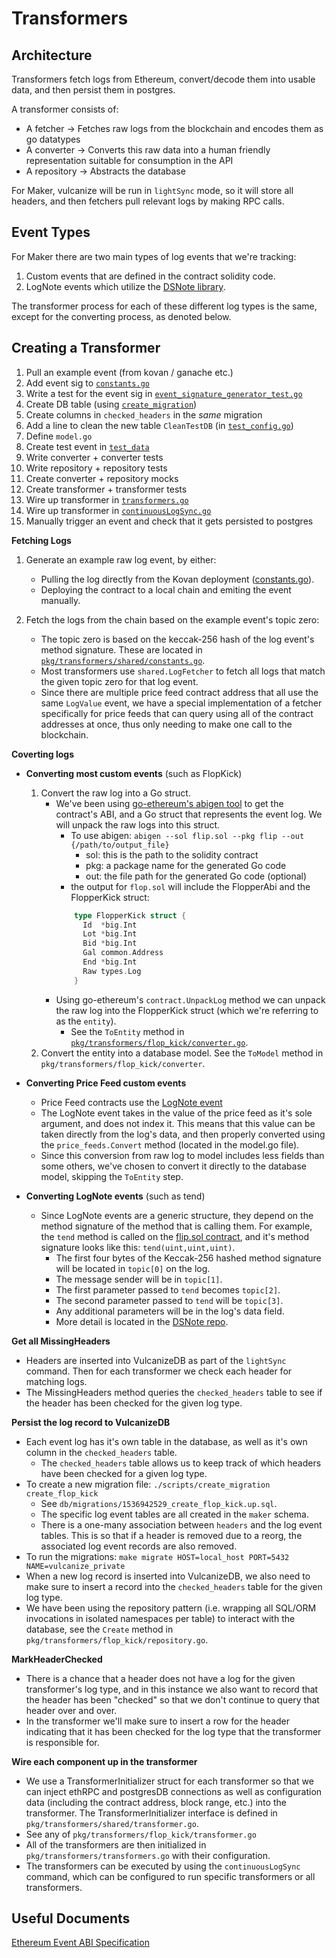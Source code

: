 # Transformers

## Architecture

Transformers fetch logs from Ethereum, convert/decode them into usable data, and then persist them in postgres.

A transformer consists of:

- A fetcher -> Fetches raw logs from the blockchain and encodes them as go datatypes
- A converter -> Converts this raw data into a human friendly representation suitable for consumption in the API
- A repository -> Abstracts the database

For Maker, vulcanize will be run in `lightSync` mode, so it will store all headers, and then fetchers pull relevant logs by making RPC calls.

## Event Types

For Maker there are two main types of log events that we're tracking:

1. Custom events that are defined in the contract solidity code.
1. LogNote events which utilize the [DSNote library](https://github.com/dapphub/ds-note).

The transformer process for each of these different log types is the same, except for the converting process, as denoted below.

## Creating a Transformer

1. Pull an example event (from kovan / ganache etc.)
1. Add event sig to [`constants.go`](./shared/constants.go)
1. Write a test for the event sig in [`event_signature_generator_test.go`](./shared/event_signature_generator_test.go)
1. Create DB table (using [`create_migration`](../../scripts/create_migration))
1. Create columns in `checked_headers` in the _same_ migration
1. Add a line to clean the new table `CleanTestDB` (in [`test_config.go`](../../test_config/test_config.go))
1. Define `model.go`
1. Create test event in [`test_data`](./test_data)
1. Write converter + converter tests
1. Write repository + repository tests
1. Create converter + repository mocks
1. Create transformer + transformer tests
1. Wire up transformer in [`transformers.go`](./transformers.go)
1. Wire up transformer in [`continuousLogSync.go`](../../cmd/continuousLogSync.go)
1. Manually trigger an event and check that it gets persisted to postgres

**Fetching Logs**

1. Generate an example raw log event, by either:

   - Pulling the log directly from the Kovan deployment ([constants.go](https://github.com/8thlight/maker-vulcanizedb/blob/master/pkg/transformers/shared/constants.go)).
   - Deploying the contract to a local chain and emiting the event manually.

1. Fetch the logs from the chain based on the example event's topic zero:

   - The topic zero is based on the keccak-256 hash of the log event's method signature. These are located in [`pkg/transformers/shared/constants.go`](./shared/constants.go).
   - Most transformers use `shared.LogFetcher` to fetch all logs that match the given topic zero for that log event.
   - Since there are multiple price feed contract address that all use the same `LogValue` event, we have a special implementation of a fetcher specifically for price feeds that can query using all of the contract addresses at once, thus only needing to make one call to the blockchain.

**Coverting logs**

- **Converting most custom events** (such as FlopKick)

  1.  Convert the raw log into a Go struct.
      - We've been using [go-ethereum's abigen tool](https://github.com/ethereum/go-ethereum/tree/master/cmd/abigen) to get the contract's ABI, and a Go struct that represents the event log. We will unpack the raw logs into this struct.
        - To use abigen: `abigen --sol flip.sol --pkg flip --out {/path/to/output_file}`
          - sol: this is the path to the solidity contract
          - pkg: a package name for the generated Go code
          - out: the file path for the generated Go code (optional)
        - the output for `flop.sol` will include the FlopperAbi and the FlopperKick struct:
        ```go
            type FlopperKick struct {
              Id  *big.Int
              Lot *big.Int
              Bid *big.Int
              Gal common.Address
              End *big.Int
              Raw types.Log
            }
        ```
      - Using go-ethereum's `contract.UnpackLog` method we can unpack the raw log into the FlopperKick struct (which we're referring to as the `entity`).
        - See the `ToEntity` method in [`pkg/transformers/flop_kick/converter.go`](./flop_kick/converter.go).
  1.  Convert the entity into a database model. See the `ToModel` method in `pkg/transformers/flop_kick/converter`.

- **Converting Price Feed custom events**

  - Price Feed contracts use the [LogNote event](https://github.com/makerdao/medianizer/blob/master/src/medianizer.sol#L23)
  - The LogNote event takes in the value of the price feed as it's sole argument, and does not index it. This means that this value can be taken directly from the log's data, and then properly converted using the `price_feeds.Convert` method (located in the model.go file).
  - Since this conversion from raw log to model includes less fields than some others, we've chosen to convert it directly to the database model, skipping the `ToEntity` step.

- **Converting LogNote events** (such as tend)
  - Since LogNote events are a generic structure, they depend on the method signature of the method that is calling them. For example, the `tend` method is called on the [flip.sol contract](https://github.com/makerdao/dss/blob/master/src/flip.sol#L117), and it's method signature looks like this: `tend(uint,uint,uint)`.
    - The first four bytes of the Keccak-256 hashed method signature will be located in `topic[0]` on the log.
    - The message sender will be in `topic[1]`.
    - The first parameter passed to `tend` becomes `topic[2]`.
    - The second parameter passed to `tend` will be `topic[3]`.
    - Any additional parameters will be in the log's data field.
    - More detail is located in the [DSNote repo](https://github.com/dapphub/ds-note).

**Get all MissingHeaders**

- Headers are inserted into VulcanizeDB as part of the `lightSync` command. Then for each transformer we check each header for matching logs.
- The MissingHeaders method queries the `checked_headers` table to see if the header has been checked for the given log type.

**Persist the log record to VulcanizeDB**

- Each event log has it's own table in the database, as well as it's own column in the `checked_headers` table.
  - The `checked_headers` table allows us to keep track of which headers have been checked for a given log type.
- To create a new migration file: `./scripts/create_migration create_flop_kick`
  - See `db/migrations/1536942529_create_flop_kick.up.sql`.
  - The specific log event tables are all created in the `maker`
    schema.
  - There is a one-many association between `headers` and the log
    event tables. This is so that if a header is removed due to a reorg, the associated log event records are also removed.
- To run the migrations: `make migrate HOST=local_host PORT=5432 NAME=vulcanize_private`
- When a new log record is inserted into VulcanizeDB, we also need to make sure to insert a record into the `checked_headers` table for the given log type.
- We have been using the repository pattern (i.e. wrapping all SQL/ORM invocations in isolated namespaces per table) to interact with the database, see the `Create` method in `pkg/transformers/flop_kick/repository.go`.

**MarkHeaderChecked**

- There is a chance that a header does not have a log for the given transformer's log type, and in this instance we also want to record that the header has been "checked" so that we don't continue to query that header over and over.
- In the transformer we'll make sure to insert a row for the header indicating that it has been checked for the log type that the transformer is responsible for.

**Wire each component up in the transformer**

- We use a TransformerInitializer struct for each transformer so that we can inject ethRPC and postgresDB connections as well as configuration data (including the contract address, block range, etc.) into the transformer. The TransformerInitializer interface is defined in `pkg/transformers/shared/transformer.go`.
- See any of `pkg/transformers/flop_kick/transformer.go`
- All of the transformers are then initialized in `pkg/transformers/transformers.go` with their configuration.
- The transformers can be executed by using the `continuousLogSync` command, which can be configured to run specific transformers or all transformers.

## Useful Documents

[Ethereum Event ABI Specification](https://solidity.readthedocs.io/en/develop/abi-spec.html#events)
